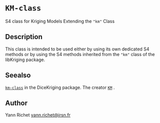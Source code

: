 # `KM-class`

S4 class for Kriging Models Extending the `"km"` Class


## Description

This class is intended to be used either by using its
 own dedicated S4 methods or by using the S4 methods inherited
 from the `"km"` class of the libKriging package.


## Seealso

[`km-class`](#km-class) in the
  DiceKriging package. The creator [`KM`](#km) .


## Author

Yann Richet yann.richet@irsn.fr


